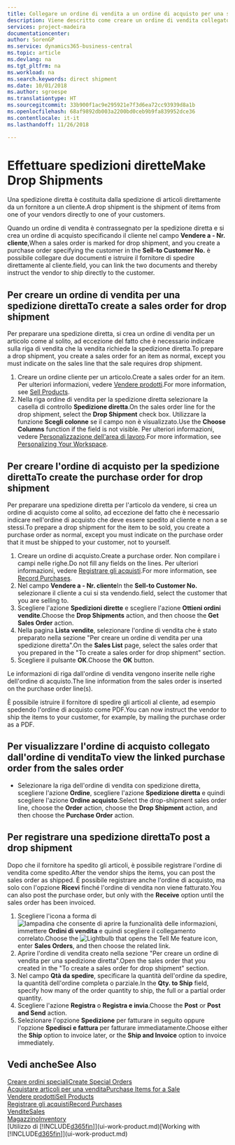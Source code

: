 ```yaml
---
title: Collegare un ordine di vendita a un ordine di acquisto per una spedizione diretta | Documenti Microsoft
description: Viene descritto come creare un ordine di vendita collegato a un ordine di acquisto per consentire la spedizione diretta dal fornitore al cliente.
services: project-madeira
documentationcenter: 
author: SorenGP
ms.service: dynamics365-business-central
ms.topic: article
ms.devlang: na
ms.tgt_pltfrm: na
ms.workload: na
ms.search.keywords: direct shipment
ms.date: 10/01/2018
ms.author: sgroespe
ms.translationtype: HT
ms.sourcegitcommit: 33b900f1ac9e295921e7f3d6ea72cc93939d8a1b
ms.openlocfilehash: 68af9892db003a2200bd0ceb9b9fa839952dce36
ms.contentlocale: it-it
ms.lasthandoff: 11/26/2018

---
```

# <a name="make-drop-shipments"></a><span data-ttu-id="3f7be-103">Effettuare spedizioni dirette</span><span class="sxs-lookup"><span data-stu-id="3f7be-103">Make Drop Shipments</span></span>
<span data-ttu-id="3f7be-104">Una spedizione diretta è costituita dalla spedizione di articoli direttamente da un fornitore a un cliente.</span><span class="sxs-lookup"><span data-stu-id="3f7be-104">A drop shipment is the shipment of items from one of your vendors directly to one of your customers.</span></span>

<span data-ttu-id="3f7be-105">Quando un ordine di vendita è contrassegnato per la spedizione diretta e si crea un ordine di acquisto specificando il cliente nel campo **Vendere a - Nr. cliente**,</span><span class="sxs-lookup"><span data-stu-id="3f7be-105">When a sales order is marked for drop shipment, and you create a purchase order specifying the customer in the **Sell-to Customer No.**</span></span> <span data-ttu-id="3f7be-106">è possibile collegare due documenti e istruire il fornitore di spedire direttamente al cliente.</span><span class="sxs-lookup"><span data-stu-id="3f7be-106">field, you can link the two documents and thereby instruct the vendor to ship directly to the customer.</span></span>

## <a name="to-create-a-sales-order-for-drop-shipment"></a><span data-ttu-id="3f7be-107">Per creare un ordine di vendita per una spedizione diretta</span><span class="sxs-lookup"><span data-stu-id="3f7be-107">To create a sales order for drop shipment</span></span>
<span data-ttu-id="3f7be-108">Per preparare una spedizione diretta, si crea un ordine di vendita per un articolo come al solito, ad eccezione del fatto che è necessario indicare sulla riga di vendita che la vendita richiede la spedizione diretta.</span><span class="sxs-lookup"><span data-stu-id="3f7be-108">To prepare a drop shipment, you create a sales order for an item as normal, except you must indicate on the sales line that the sale requires drop shipment.</span></span>

1. <span data-ttu-id="3f7be-109">Creare un ordine cliente per un articolo.</span><span class="sxs-lookup"><span data-stu-id="3f7be-109">Create a sales order for an item.</span></span> <span data-ttu-id="3f7be-110">Per ulteriori informazioni, vedere [Vendere prodotti](sales-how-sell-products.md).</span><span class="sxs-lookup"><span data-stu-id="3f7be-110">For more information, see [Sell Products](sales-how-sell-products.md).</span></span>
2. <span data-ttu-id="3f7be-111">Nella riga ordine di vendita per la spedizione diretta selezionare la casella di controllo **Spedizione diretta**.</span><span class="sxs-lookup"><span data-stu-id="3f7be-111">On the sales order line for the drop shipment, select the **Drop Shipment** check box.</span></span> <span data-ttu-id="3f7be-112">Utilizzare la funzione **Scegli colonne** se il campo non è visualizzato.</span><span class="sxs-lookup"><span data-stu-id="3f7be-112">Use the **Choose Columns** function if the field is not visible.</span></span> <span data-ttu-id="3f7be-113">Per ulteriori informazioni, vedere [Personalizzazione dell'area di lavoro](ui-personalization-user.md).</span><span class="sxs-lookup"><span data-stu-id="3f7be-113">For more information, see [Personalizing Your Workspace](ui-personalization-user.md).</span></span>

## <a name="to-create-the-purchase-order-for-drop-shipment"></a><span data-ttu-id="3f7be-114">Per creare l'ordine di acquisto per la spedizione diretta</span><span class="sxs-lookup"><span data-stu-id="3f7be-114">To create the purchase order for drop shipment</span></span>
<span data-ttu-id="3f7be-115">Per preparare una spedizione diretta per l'articolo da vendere, si crea un ordine di acquisto come al solito, ad eccezione del fatto che è necessario indicare nell'ordine di acquisto che deve essere spedito al cliente e non a se stessi.</span><span class="sxs-lookup"><span data-stu-id="3f7be-115">To prepare a drop shipment for the item to be sold, you create a purchase order as normal, except you must indicate on the purchase order that it must be shipped to your customer, not to yourself.</span></span>

1. <span data-ttu-id="3f7be-116">Creare un ordine di acquisto.</span><span class="sxs-lookup"><span data-stu-id="3f7be-116">Create a purchase order.</span></span> <span data-ttu-id="3f7be-117">Non compilare i campi nelle righe.</span><span class="sxs-lookup"><span data-stu-id="3f7be-117">Do not fill any fields on the lines.</span></span> <span data-ttu-id="3f7be-118">Per ulteriori informazioni, vedere [Registrare gli acquisti](purchasing-how-record-purchases.md).</span><span class="sxs-lookup"><span data-stu-id="3f7be-118">For more information, see [Record Purchases](purchasing-how-record-purchases.md).</span></span>
2. <span data-ttu-id="3f7be-119">Nel campo **Vendere a - Nr. cliente**</span><span class="sxs-lookup"><span data-stu-id="3f7be-119">In the **Sell-to Customer No.**</span></span> <span data-ttu-id="3f7be-120">selezionare il cliente a cui si sta vendendo.</span><span class="sxs-lookup"><span data-stu-id="3f7be-120">field, select the customer that you are selling to.</span></span>
3. <span data-ttu-id="3f7be-121">Scegliere l'azione **Spedizioni dirette** e scegliere l'azione **Ottieni ordini vendite**.</span><span class="sxs-lookup"><span data-stu-id="3f7be-121">Choose the **Drop Shipments** action, and then choose the **Get Sales Order** action.</span></span>
4. <span data-ttu-id="3f7be-122">Nella pagina **Lista vendite**, selezionare l'ordine di vendita che è stato preparato nella sezione "Per creare un ordine di vendita per una spedizione diretta".</span><span class="sxs-lookup"><span data-stu-id="3f7be-122">On the **Sales List** page, select the sales order that you prepared in the "To create a sales order for drop shipment" section.</span></span>
5. <span data-ttu-id="3f7be-123">Scegliere il pulsante **OK**.</span><span class="sxs-lookup"><span data-stu-id="3f7be-123">Choose the **OK** button.</span></span>

<span data-ttu-id="3f7be-124">Le informazioni di riga dall'ordine di vendita vengono inserite nelle righe dell'ordine di acquisto.</span><span class="sxs-lookup"><span data-stu-id="3f7be-124">The line information from the sales order is inserted on the purchase order line(s).</span></span>

<span data-ttu-id="3f7be-125">È possibile istruire il fornitore di spedire gli articoli al cliente, ad esempio spedendo l'ordine di acquisto come PDF.</span><span class="sxs-lookup"><span data-stu-id="3f7be-125">You can now instruct the vendor to ship the items to your customer, for example, by mailing the purchase order as a PDF.</span></span>     

## <a name="to-view-the-linked-purchase-order-from-the-sales-order"></a><span data-ttu-id="3f7be-126">Per visualizzare l'ordine di acquisto collegato dall'ordine di vendita</span><span class="sxs-lookup"><span data-stu-id="3f7be-126">To view the linked purchase order from the sales order</span></span>
* <span data-ttu-id="3f7be-127">Selezionare la riga dell'ordine di vendita con spedizione diretta, scegliere l'azione **Ordine**, scegliere l'azione **Spedizione diretta** e quindi scegliere l'azione **Ordine acquisto**.</span><span class="sxs-lookup"><span data-stu-id="3f7be-127">Select the drop-shipment sales order line, choose the **Order** action, choose the **Drop Shipment** action, and then choose the **Purchase Order** action.</span></span>

## <a name="to-post-a-drop-shipment"></a><span data-ttu-id="3f7be-128">Per registrare una spedizione diretta</span><span class="sxs-lookup"><span data-stu-id="3f7be-128">To post a drop shipment</span></span>
<span data-ttu-id="3f7be-129">Dopo che il fornitore ha spedito gli articoli, è possibile registrare l'ordine di vendita come spedito.</span><span class="sxs-lookup"><span data-stu-id="3f7be-129">After the vendor ships the items, you can post the sales order as shipped.</span></span> <span data-ttu-id="3f7be-130">È possibile registrare anche l'ordine di acquisto, ma solo con l'opzione **Ricevi** finché l'ordine di vendita non viene fatturato.</span><span class="sxs-lookup"><span data-stu-id="3f7be-130">You can also post the purchase order, but only with the **Receive** option until the sales order has been invoiced.</span></span>

1. <span data-ttu-id="3f7be-131">Scegliere l'icona a forma di ![lampadina che consente di aprire la funzionalità delle informazioni](media/ui-search/search_small.png "Informazioni sull'operazione che si desidera eseguire"), immettere **Ordini di vendita** e quindi scegliere il collegamento correlato.</span><span class="sxs-lookup"><span data-stu-id="3f7be-131">Choose the ![Lightbulb that opens the Tell Me feature](media/ui-search/search_small.png "Tell me what you want to do") icon, enter **Sales Orders**, and then choose the related link.</span></span>
2. <span data-ttu-id="3f7be-132">Aprire l'ordine di vendita creato nella sezione "Per creare un ordine di vendita per una spedizione diretta".</span><span class="sxs-lookup"><span data-stu-id="3f7be-132">Open the sales order that you created in the "To create a sales order for drop shipment" section.</span></span>
3. <span data-ttu-id="3f7be-133">Nel campo **Qtà da spedire**, specificare la quantità dell'ordine da spedire, la quantità dell'ordine completa o parziale.</span><span class="sxs-lookup"><span data-stu-id="3f7be-133">In the **Qty. to Ship** field, specify how many of the order quantity to ship, the full or a partial order quantity.</span></span>
4. <span data-ttu-id="3f7be-134">Scegliere l'azione **Registra** o **Registra e invia**.</span><span class="sxs-lookup"><span data-stu-id="3f7be-134">Choose the **Post** or **Post and Send** action.</span></span>
5. <span data-ttu-id="3f7be-135">Selezionare l'opzione **Spedizione** per fatturare in seguito oppure l'opzione **Spedisci e fattura** per fatturare immediatamente.</span><span class="sxs-lookup"><span data-stu-id="3f7be-135">Choose either the **Ship** option to invoice later, or the **Ship and Invoice** option to invoice immediately.</span></span>

## <a name="see-also"></a><span data-ttu-id="3f7be-136">Vedi anche</span><span class="sxs-lookup"><span data-stu-id="3f7be-136">See Also</span></span>
[<span data-ttu-id="3f7be-137">Creare ordini speciali</span><span class="sxs-lookup"><span data-stu-id="3f7be-137">Create Special Orders</span></span>](sales-how-to-create-special-orders.md)  
[<span data-ttu-id="3f7be-138">Acquistare articoli per una vendita</span><span class="sxs-lookup"><span data-stu-id="3f7be-138">Purchase Items for a Sale</span></span>](purchasing-how-purchase-products-sale.md)  
[<span data-ttu-id="3f7be-139">Vendere prodotti</span><span class="sxs-lookup"><span data-stu-id="3f7be-139">Sell Products</span></span>](sales-how-sell-products.md)  
[<span data-ttu-id="3f7be-140">Registrare gli acquisti</span><span class="sxs-lookup"><span data-stu-id="3f7be-140">Record Purchases</span></span>](purchasing-how-record-purchases.md)  
[<span data-ttu-id="3f7be-141">Vendite</span><span class="sxs-lookup"><span data-stu-id="3f7be-141">Sales</span></span>](sales-manage-sales.md)  
[<span data-ttu-id="3f7be-142">Magazzino</span><span class="sxs-lookup"><span data-stu-id="3f7be-142">Inventory</span></span>](inventory-manage-inventory.md)  
<span data-ttu-id="3f7be-143">[Utilizzo di [!INCLUDE[d365fin](includes/d365fin_md.md)]](ui-work-product.md)</span><span class="sxs-lookup"><span data-stu-id="3f7be-143">[Working with [!INCLUDE[d365fin](includes/d365fin_md.md)]](ui-work-product.md)</span></span>


